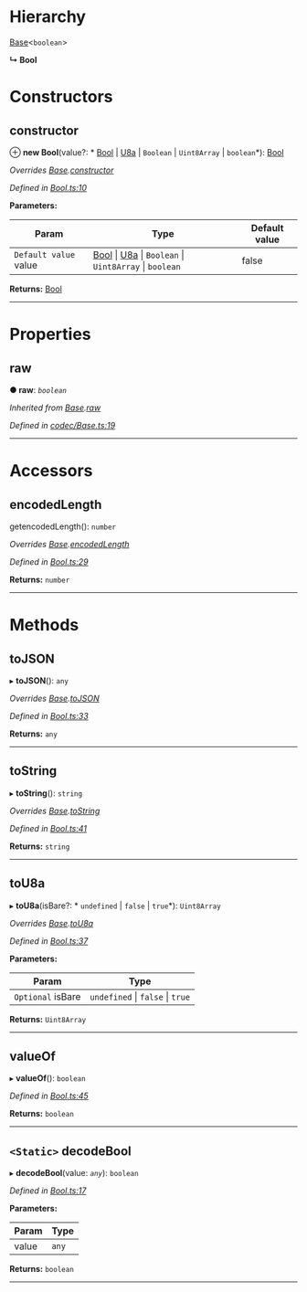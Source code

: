 

# Hierarchy

 [Base](_codec_base_.base.md)<`boolean`>

**↳ Bool**

# Constructors

<a id="constructor"></a>

##  constructor

⊕ **new Bool**(value?: * [Bool](_bool_.bool.md) &#124; [U8a](_codec_u8a_.u8a.md) &#124; `Boolean` &#124; `Uint8Array` &#124; `boolean`*): [Bool](_bool_.bool.md)

*Overrides [Base](_codec_base_.base.md).[constructor](_codec_base_.base.md#constructor)*

*Defined in [Bool.ts:10](https://github.com/polkadot-js/api/blob/f1920e9/packages/types/src/Bool.ts#L10)*

**Parameters:**

| Param | Type | Default value |
| ------ | ------ | ------ |
| `Default value` value |  [Bool](_bool_.bool.md) &#124; [U8a](_codec_u8a_.u8a.md) &#124; `Boolean` &#124; `Uint8Array` &#124; `boolean`| false |

**Returns:** [Bool](_bool_.bool.md)

___

# Properties

<a id="raw"></a>

##  raw

**● raw**: *`boolean`*

*Inherited from [Base](_codec_base_.base.md).[raw](_codec_base_.base.md#raw)*

*Defined in [codec/Base.ts:19](https://github.com/polkadot-js/api/blob/f1920e9/packages/types/src/codec/Base.ts#L19)*

___

# Accessors

<a id="encodedlength"></a>

##  encodedLength

getencodedLength(): `number`

*Overrides [Base](_codec_base_.base.md).[encodedLength](_codec_base_.base.md#encodedlength)*

*Defined in [Bool.ts:29](https://github.com/polkadot-js/api/blob/f1920e9/packages/types/src/Bool.ts#L29)*

**Returns:** `number`

___

# Methods

<a id="tojson"></a>

##  toJSON

▸ **toJSON**(): `any`

*Overrides [Base](_codec_base_.base.md).[toJSON](_codec_base_.base.md#tojson)*

*Defined in [Bool.ts:33](https://github.com/polkadot-js/api/blob/f1920e9/packages/types/src/Bool.ts#L33)*

**Returns:** `any`

___
<a id="tostring"></a>

##  toString

▸ **toString**(): `string`

*Overrides [Base](_codec_base_.base.md).[toString](_codec_base_.base.md#tostring)*

*Defined in [Bool.ts:41](https://github.com/polkadot-js/api/blob/f1920e9/packages/types/src/Bool.ts#L41)*

**Returns:** `string`

___
<a id="tou8a"></a>

##  toU8a

▸ **toU8a**(isBare?: * `undefined` &#124; `false` &#124; `true`*): `Uint8Array`

*Overrides [Base](_codec_base_.base.md).[toU8a](_codec_base_.base.md#tou8a)*

*Defined in [Bool.ts:37](https://github.com/polkadot-js/api/blob/f1920e9/packages/types/src/Bool.ts#L37)*

**Parameters:**

| Param | Type |
| ------ | ------ |
| `Optional` isBare |  `undefined` &#124; `false` &#124; `true`|

**Returns:** `Uint8Array`

___
<a id="valueof"></a>

##  valueOf

▸ **valueOf**(): `boolean`

*Defined in [Bool.ts:45](https://github.com/polkadot-js/api/blob/f1920e9/packages/types/src/Bool.ts#L45)*

**Returns:** `boolean`

___
<a id="decodebool"></a>

## `<Static>` decodeBool

▸ **decodeBool**(value: *`any`*): `boolean`

*Defined in [Bool.ts:17](https://github.com/polkadot-js/api/blob/f1920e9/packages/types/src/Bool.ts#L17)*

**Parameters:**

| Param | Type |
| ------ | ------ |
| value | `any` |

**Returns:** `boolean`

___

